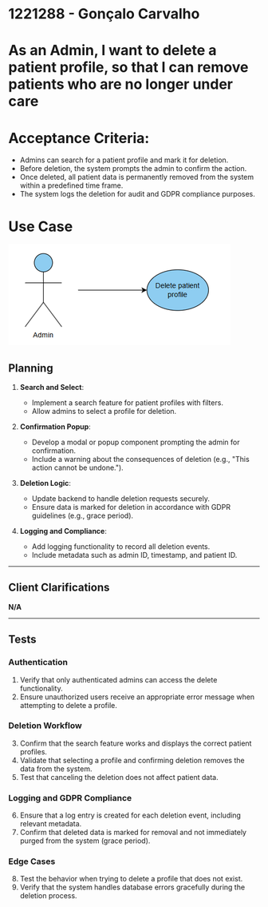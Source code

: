# 1221288 - Gonçalo Carvalho

# As an Admin, I want to delete a patient profile, so that I can remove patients who are no longer under care

# Acceptance Criteria:
- Admins can search for a patient profile and mark it for deletion.
- Before deletion, the system prompts the admin to confirm the action.
- Once deleted, all patient data is permanently removed from the system within a predefined
time frame.
- The system logs the deletion for audit and GDPR compliance purposes.


# Use Case

![UseCaseDiagram](/Backend/docs/sprintB/Backoffice%20Module/us6.2.8/assets/usecase.png)

## Planning

1. **Search and Select**:
   - Implement a search feature for patient profiles with filters.
   - Allow admins to select a profile for deletion.

2. **Confirmation Popup**:
   - Develop a modal or popup component prompting the admin for confirmation.
   - Include a warning about the consequences of deletion (e.g., "This action cannot be undone.").

3. **Deletion Logic**:
   - Update backend to handle deletion requests securely.
   - Ensure data is marked for deletion in accordance with GDPR guidelines (e.g., grace period).

4. **Logging and Compliance**:
   - Add logging functionality to record all deletion events.
   - Include metadata such as admin ID, timestamp, and patient ID.

---

## Client Clarifications

**N/A**

---

## Tests

### Authentication
1. Verify that only authenticated admins can access the delete functionality.
2. Ensure unauthorized users receive an appropriate error message when attempting to delete a profile.

### Deletion Workflow
3. Confirm that the search feature works and displays the correct patient profiles.
4. Validate that selecting a profile and confirming deletion removes the data from the system.
5. Test that canceling the deletion does not affect patient data.

### Logging and GDPR Compliance
6. Ensure that a log entry is created for each deletion event, including relevant metadata.
7. Confirm that deleted data is marked for removal and not immediately purged from the system (grace period).

### Edge Cases
8. Test the behavior when trying to delete a profile that does not exist.
9. Verify that the system handles database errors gracefully during the deletion process.